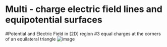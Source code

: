 
# Multi - charge electric field lines and equipotential surfaces
#Potential and Electric Field in [2D] region
#3 equal charges at the corners of an equilateral triangle
![image](https://github.com/c462809/3charges-Electric-Field/ElectricFieldl.jpg)
